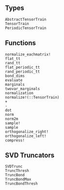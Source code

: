 ## Types
```@docs
AbstractTensorTrain
TensorTrain
PeriodicTensorTrain
```

## Functions
```@docs
normalize_eachmatrix!
flat_tt
rand_tt
flat_periodic_tt
rand_periodic_tt
bond_dims
evaluate
marginals
twovar_marginals
normalization
normalize!(::TensorTrain)
+
-
dot
norm
norm2m
sample!
sample
orthogonalize_right!
orthogonalize_left!
compress!
```

## SVD Truncators
```@docs
SVDTrunc
TruncThresh
TruncBond
TruncBondMax
TruncBondThresh
```